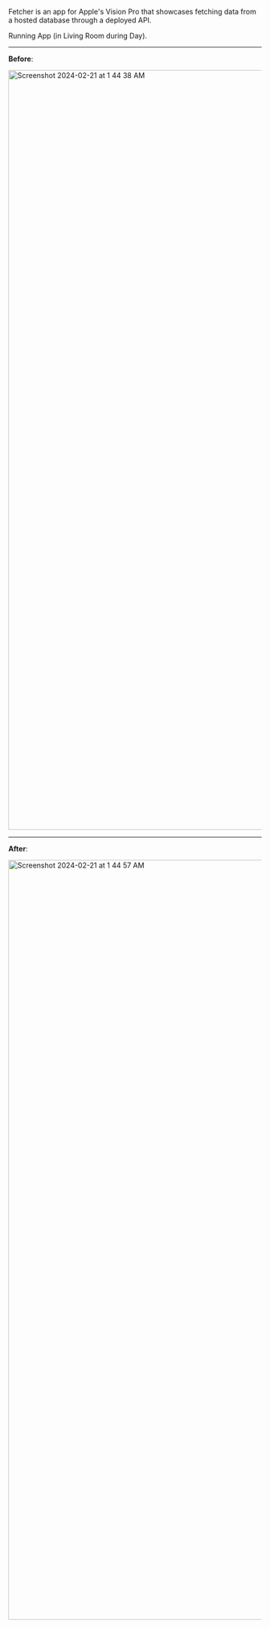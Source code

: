 Fetcher is an app for Apple's Vision Pro that showcases fetching data from a hosted database through a deployed API.

Running App (in Living Room during Day).

---

**Before**:

<img width="1512" alt="Screenshot 2024-02-21 at 1 44 38 AM" src="https://github.com/raheemlawal/Fetcher/assets/76723523/b26779eb-5f2a-49d1-984c-dd04743423fd">

---
**After**:

<img width="1512" alt="Screenshot 2024-02-21 at 1 44 57 AM" src="https://github.com/raheemlawal/Fetcher/assets/76723523/8ee8b978-f690-4ef1-b885-15ec03c7470b">


